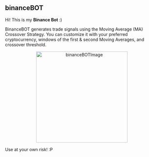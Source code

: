 ## binanceBOT

Hi! This is my **Binance Bot** :)

BinanceBOT generates trade signals using the Moving Average (MA) Crossover Strategy.
You can customize it with your preferred cryptocurrency, windows of the first & second Moving Averages,
and crossover threshold.

<p align="center">
   <img align=center alt=binanceBOTImage height=300 width="300" src='https://news.bitcoin.com/wp-content/uploads/2018/04/bitcoin-trading-bot.jpg'>
</p>

Use at your own risk! :P